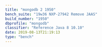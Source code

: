 ```yaml
---
title: "mongodb 2 1950"
bench_suite: "19w36 NXP-27942 Remove JAAS"
build_number: "1950"
dbprofile: "mongodb"
classifier: "Reference Java 8 10.10"
date: 2019-08-13T21:19:13
type: "bench"
---
```

